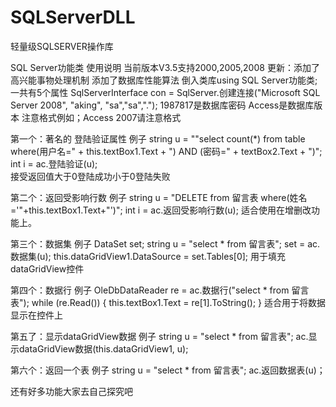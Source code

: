 # SQLServerDLL
轻量级SQLSERVER操作库

SQL Server功能类  使用说明  当前版本V3.5支持2000,2005,2008
更新：添加了高兴能事物处理机制
      添加了数据库性能算法
倒入类库using SQL Server功能类;
一共有5个属性
SqlServerInterface con = SqlServer.创建连接("Microsoft SQL Server 2008", "aking", "sa","sa",".");
1987817是数据库密码
Access是数据库版本
注意格式例如；Access 2007请注意格式



第一个：著名的   登陆验证属性  例子
string u = ""select count(*) from table where(用户名=" + this.textBox1.Text + ") AND (密码=" + textBox2.Text + ")";
int i = ac.登陆验证(u);  
接受返回值大于0登陆成功小于0登陆失败


第二个：返回受影响行数     例子
string u = "DELETE from 留言表 where(姓名='"+this.textBox1.Text+"')";
int i = ac.返回受影响行数(u);
适合使用在增删改功能上。


第三个：数据集   例子
DataSet set;
 string u = "select * from 留言表";
 set = ac.数据集(u);
 this.dataGridView1.DataSource = set.Tables[0];
 用于填充dataGridView控件



第四个：数据行  例子
OleDbDataReader re = ac.数据行("select * from 留言表");
while (re.Read())
{
    this.textBox1.Text = re[1].ToString();
}
适合用于将数据显示在控件上


第五了：显示dataGridView数据   例子
string u = "select * from 留言表";
ac.显示dataGridView数据(this.dataGridView1, u);

第六个：返回一个表  例子
string u = "select * from 留言表";
ac.返回数据表(u)；


还有好多功能大家去自己探究吧
